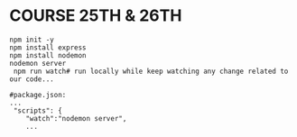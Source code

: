 # COURSE 25TH & 26TH #

```
npm init -y
npm install express
npm install nodemon
nodemon server
 npm run watch# run locally while keep watching any change related to our code...
```


```
#package.json:
...
 "scripts": {
    "watch":"nodemon server",
    ...
```

